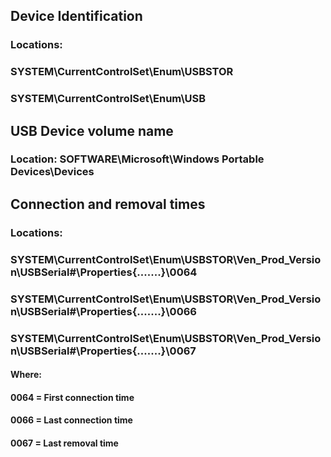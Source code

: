## Device Identification

### Locations:

### SYSTEM\CurrentControlSet\Enum\USBSTOR

### SYSTEM\CurrentControlSet\Enum\USB

## USB Device volume name

### Location: SOFTWARE\Microsoft\Windows Portable Devices\Devices

## Connection and removal times

### Locations:

### SYSTEM\CurrentControlSet\Enum\USBSTOR\Ven_Prod_Version\USBSerial#\Properties\{.......}\0064

### SYSTEM\CurrentControlSet\Enum\USBSTOR\Ven_Prod_Version\USBSerial#\Properties\{.......}\0066

### SYSTEM\CurrentControlSet\Enum\USBSTOR\Ven_Prod_Version\USBSerial#\Properties\{.......}\0067

#### Where:

#### 0064 = First connection time

#### 0066 = Last connection time

#### 0067 = Last removal time
